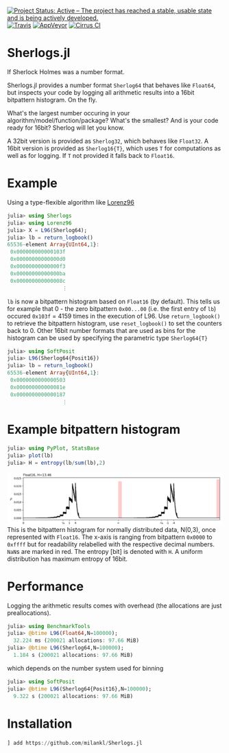 [![Project Status: Active – The project has reached a stable, usable state and is being actively developed.](https://img.shields.io/badge/repo_status-active-brightgreen?style=flat-square)](https://www.repostatus.org/#active)
[![Travis](https://img.shields.io/travis/com/milankl/Sherlogs.jl?label=Linux%20%26%20osx&logo=travis&style=flat-square)](https://travis-ci.com/milankl/Sherlogs.jl)
[![AppVeyor](https://img.shields.io/appveyor/ci/milankl/Sherlogs-jl?label=Windows&logo=appveyor&logoColor=white&style=flat-square)](https://ci.appveyor.com/project/milankl/Sherlogs-jl)
[![Cirrus CI](https://img.shields.io/cirrus/github/milankl/Sherlogs.jl?label=FreeBSD&logo=cirrus-ci&logoColor=white&style=flat-square)](https://cirrus-ci.com/github/milankl/Sherlogs.jl)

# Sherlogs.jl
If Sherlock Holmes was a number format.

Sherlogs.jl provides a number format `Sherlog64` that behaves like `Float64`, but inspects your code by logging all arithmetic results into a 16bit bitpattern histogram. On the fly.

What's the largest number occuring in your algorithm/model/function/package? What's the smallest? And is your code ready for 16bit? Sherlog will let you know.

A 32bit version is provided as `Sherlog32`, which behaves like `Float32`.
A 16bit version is provided as `Sherlog16{T}`, which uses `T` for computations as well as for logging. If `T` not provided it falls back to `Float16`.

# Example

Using a type-flexible algorithm like [Lorenz96](https://github.com/milankl/Lorenz96.jl)
```julia
julia> using Sherlogs
julia> using Lorenz96
julia> X = L96(Sherlog64);
julia> lb = return_logbook()
65536-element Array{UInt64,1}:
 0x000000000000103f
 0x00000000000000d0
 0x00000000000000f3
 0x00000000000000ba
 0x000000000000008c
                  ⋮
```
`lb` is now a bitpattern histogram based on `Float16` (by default). This tells us for example that  0 - the zero bitpattern `0x00...00` (i.e. the first entry of `lb`) occured `0x103f` = 4159 times in the execution of L96. Use `return_logbook()` to retrieve the bitpattern histogram, use `reset_logbook()` to set the counters back to 0. Other 16bit number formats that are used as bins for the histogram can be used by specifying the parametric type `Sherlog64{T}`
```julia
julia> using SoftPosit
julia> L96(Sherlog64{Posit16})
julia> lb = return_logbook()
65536-element Array{UInt64,1}:
 0x0000000000000503
 0x000000000000081e
 0x0000000000000187
                  ⋮
 ```

# Example bitpattern histogram
```julia
julia> using PyPlot, StatsBase
julia> plot(lb)
julia> H = entropy(lb/sum(lb),2)
```
![bitpattern](figs/bitpatternhist.png?raw=true "Bitpattern Histogram")
This is the bitpattern histogram for normally distributed data, N(0,3), once represented with `Float16`. The x-axis is ranging from bitpattern `0x0000` to `0xffff` but for readability relabelled with the respective decimal numbers. `NaN`s are marked in red. The entropy [bit] is denoted with `H`. A uniform distribution has maximum entropy of 16bit.

# Performance

Logging the arithmetic results comes with overhead (the allocations are just preallocations).
```julia
julia> using BenchmarkTools
julia> @btime L96(Float64,N=100000);
  32.224 ms (200021 allocations: 97.66 MiB)
julia> @btime L96(Sherlog64,N=100000);
  1.184 s (200021 allocations: 97.66 MiB)
```
which depends on the number system used for binning
```julia
julia> using SoftPosit
julia> @btime L96(Sherlog64{Posit16},N=100000);
  9.322 s (200021 allocations: 97.66 MiB)
```

# Installation
```julia
] add https://github.com/milankl/Sherlogs.jl
```
